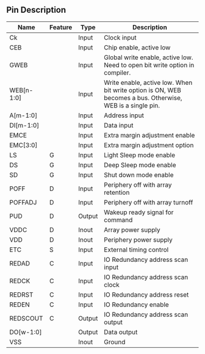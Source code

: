 ## Pin Description
|Name |Feature |Type |Description|
|--- |--- |--- |---|
|Ck | |Input |Clock input|
|CEB | |Input |Chip enable, active low|
|GWEB | |Input |Global write enable, active low. Need to open bit write option in compiler.|
|WEB[n-1:0] | |Input |Write enable, active low. When bit write option is ON, WEB becomes a bus. Otherwise, WEB is a single pin.|
|A[m-1:0] | |Input |Address input|
|DI[m-1:0] | |Input |Data input|
|EMCE | |Input |Extra margin adjustment enable|
|EMC[3:0] | |Input |Extra margin adjustment option|
|LS |G |Input |Light Sleep mode enable|
|DS |G |Input |Deep Sleep mode enable|
|SD |G |Input |Shut down mode enable|
|POFF |D |Input |Periphery off with array retention|
|POFFADJ |D |Input |Periphery off with array turnoff|
|PUD |D |Output |Wakeup ready signal for command|
|VDDC |D |Inout |Array power supply|
|VDD |D |Inout |Periphery power supply|
|ETC |S |Input |External timing control|
|REDAD |C |Input |IO Redundancy address scan input|
|REDCK |C |Input |IO Redundancy address scan clock|
|REDRST |C |Input |IO Redundancy address reset|
|REDEN |C |Input |IO Redundancy enable|
|REDSCOUT |C |Output |IO Redundancy address scan output|
|DO[w-1:0] | |Output |Data output|
|VSS | |Inout |Ground|